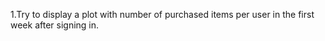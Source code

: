 1.Try to display a plot with number of purchased items per user in the first week after signing in.
